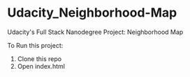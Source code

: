# Udacity_Neighborhood-Map
Udacity's Full Stack Nanodegree Project: Neighborhood Map

To Run this project:
1. Clone this repo
2. Open index.html
